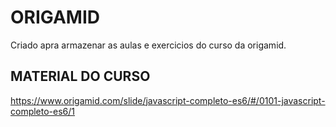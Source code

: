 # ORIGAMID

Criado apra armazenar as aulas e exercicios do curso da origamid.

## MATERIAL DO CURSO

https://www.origamid.com/slide/javascript-completo-es6/#/0101-javascript-completo-es6/1